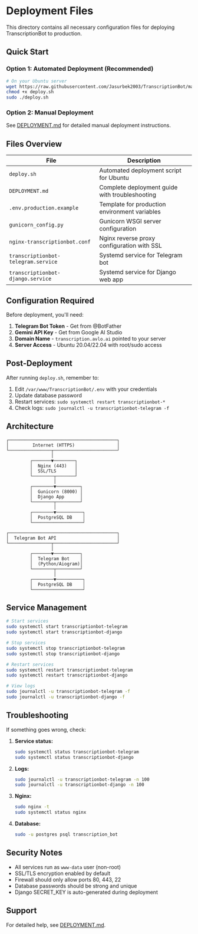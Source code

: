 # Deployment Files

This directory contains all necessary configuration files for deploying TranscriptionBot to production.

## Quick Start

### Option 1: Automated Deployment (Recommended)

```bash
# On your Ubuntu server
wget https://raw.githubusercontent.com/Jasurbek2003/TranscriptionBot/master/deployment/deploy.sh
chmod +x deploy.sh
sudo ./deploy.sh
```

### Option 2: Manual Deployment

See [DEPLOYMENT.md](DEPLOYMENT.md) for detailed manual deployment instructions.

## Files Overview

| File | Description |
|------|-------------|
| `deploy.sh` | Automated deployment script for Ubuntu |
| `DEPLOYMENT.md` | Complete deployment guide with troubleshooting |
| `.env.production.example` | Template for production environment variables |
| `gunicorn_config.py` | Gunicorn WSGI server configuration |
| `nginx-transcriptionbot.conf` | Nginx reverse proxy configuration with SSL |
| `transcriptionbot-telegram.service` | Systemd service for Telegram bot |
| `transcriptionbot-django.service` | Systemd service for Django web app |

## Configuration Required

Before deployment, you'll need:

1. **Telegram Bot Token** - Get from @BotFather
2. **Gemini API Key** - Get from Google AI Studio
3. **Domain Name** - `transcription.avlo.ai` pointed to your server
4. **Server Access** - Ubuntu 20.04/22.04 with root/sudo access

## Post-Deployment

After running `deploy.sh`, remember to:

1. Edit `/var/www/TranscriptionBot/.env` with your credentials
2. Update database password
3. Restart services: `sudo systemctl restart transcriptionbot-*`
4. Check logs: `sudo journalctl -u transcriptionbot-telegram -f`

## Architecture

```
┌─────────────────────────────────────────┐
│         Internet (HTTPS)                │
└────────────────┬────────────────────────┘
                 │
         ┌───────▼────────┐
         │  Nginx (443)   │
         │  SSL/TLS       │
         └────────┬───────┘
                  │
         ┌────────▼─────────┐
         │  Gunicorn (8000) │
         │  Django App      │
         └────────┬─────────┘
                  │
         ┌────────▼──────────┐
         │  PostgreSQL DB    │
         └───────────────────┘

┌─────────────────────────────────────────┐
│  Telegram Bot API                       │
└────────────────┬────────────────────────┘
                 │
         ┌───────▼──────────┐
         │  Telegram Bot    │
         │  (Python/Aiogram)│
         └────────┬─────────┘
                  │
         ┌────────▼──────────┐
         │  PostgreSQL DB    │
         └───────────────────┘
```

## Service Management

```bash
# Start services
sudo systemctl start transcriptionbot-telegram
sudo systemctl start transcriptionbot-django

# Stop services
sudo systemctl stop transcriptionbot-telegram
sudo systemctl stop transcriptionbot-django

# Restart services
sudo systemctl restart transcriptionbot-telegram
sudo systemctl restart transcriptionbot-django

# View logs
sudo journalctl -u transcriptionbot-telegram -f
sudo journalctl -u transcriptionbot-django -f
```

## Troubleshooting

If something goes wrong, check:

1. **Service status:**
   ```bash
   sudo systemctl status transcriptionbot-telegram
   sudo systemctl status transcriptionbot-django
   ```

2. **Logs:**
   ```bash
   sudo journalctl -u transcriptionbot-telegram -n 100
   sudo journalctl -u transcriptionbot-django -n 100
   ```

3. **Nginx:**
   ```bash
   sudo nginx -t
   sudo systemctl status nginx
   ```

4. **Database:**
   ```bash
   sudo -u postgres psql transcription_bot
   ```

## Security Notes

- All services run as `www-data` user (non-root)
- SSL/TLS encryption enabled by default
- Firewall should only allow ports 80, 443, 22
- Database passwords should be strong and unique
- Django SECRET_KEY is auto-generated during deployment

## Support

For detailed help, see [DEPLOYMENT.md](DEPLOYMENT.md).

